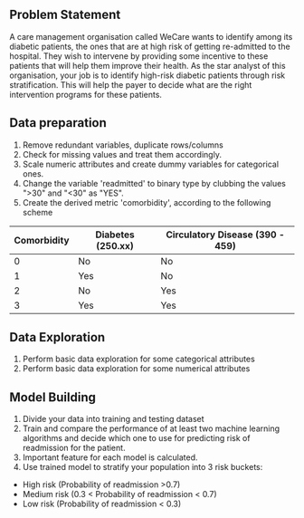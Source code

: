 Problem Statement
----------------------------------------------------------------------------------------------------------------------------------------
A care management organisation called WeCare wants to identify among its diabetic patients, the ones that are at high risk of getting re-admitted to the hospital. They wish to intervene by providing some incentive to these patients that will help them improve their health. As the star analyst of this organisation, your job is to identify high-risk diabetic patients through risk stratification. This will help the payer to decide what are the right intervention programs for these patients.

Data preparation
----------------------------------------------------------------------------------------------------------------------------------------
1. Remove redundant variables, duplicate rows/columns
2. Check for missing values and treat them accordingly.
3. Scale numeric attributes and create dummy variables for categorical ones.
4. Change the variable 'readmitted' to binary type by clubbing the values ">30" and "<30" as "YES".
5. Create the derived metric 'comorbidity', according to the following scheme

Comorbidity | Diabetes (250.xx) | Circulatory Disease (390 - 459) 
--- | --- | --- 
0 | No | No
1 | Yes | No 
2 | No | Yes 
3 | Yes | Yes 

Data Exploration
----------------------------------------------------------------------------------------------------------------------------------------
1. Perform basic data exploration for some categorical attributes
2. Perform basic data exploration for some numerical attributes

Model Building
----------------------------------------------------------------------------------------------------------------------------------------
1. Divide your data into training and testing dataset
2. Train and compare the performance of at least two machine learning algorithms and decide which one to use for predicting risk of readmission for the patient. 
3. Important feature for each model is calculated. 
4. Use trained model to stratify your population into 3 risk buckets:
  - High risk (Probability of readmission >0.7)
  - Medium risk (0.3 < Probability of readmission < 0.7)
  - Low risk (Probability of readmission < 0.3)
